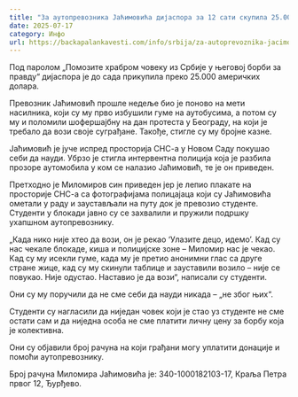 ```yaml
---
title: "За аутопревозника Јаћимовића дијаспора за 12 сати скупила 25.000 долара"
date: 2025-07-17
category: Инфо
url: https://backapalankavesti.com/info/srbija/za-autoprevoznika-jacimovica-dijaspora-za-12-sati-skupila-25-000-dolara/
---
```


Под паролом „Помозите храбром човеку из Србије у његовој борби за правду“ дијаспора је до сада прикупила преко 25.000 америчких долара.

Превозник Јаћимовић прошле недеље био је поново на мети насилника, који су му прво избушили гуме на аутобусима, а потом су му и поломили шофершајбну на дан протеста у Београду, на који је требало да вози своје суграђане. Такође, стигле су му бројне казне.

Јаћимовић је јуче испред просторија СНС-а у Новом Саду покушао себи да науди. Убрзо је стигла интервентна полиција која је разбила прозоре аутомобила у ком се налазио Јаћимовић, те је он приведен.

Претходно је Миломиров син приведен јер је лепио плакате на просторије СНС-а са фотографијама полицајаца који су Јаћимовића ометали у раду и заустављали на путу док је превозио студенте. Студенти у блокади јавно су се захвалили и пружили подршку ухапшном аутопревознику.

„Када нико није хтео да вози, он је рекао ‘Улазите децо, идемо’. Кад су нас чекале блокаде, киша и полицијске зоне – Миломир нас је чекао. Кад су му исекли гуме, када му је претио анонимни глас са друге стране жице, кад су му скинули таблице и зауставили возило – није се повукао. Није одустао. Наставио је да вози“, написали су студенти.

Они су му поручили да не сме себи да науди никада – „не због њих“.

Студенти су нагласили да ниједан човек који је стао уз студенте не сме остати сам и да ниједна особа не сме платити личну цену за борбу која је колективна.

Они су објавили број рачуна на који грађани могу уплатити донације и помоћи аутопревознику.

Број рачуна Миломира Јаћимовића је: 340-1000182103-17, Краља Петра првог 12, Ђурђево.
